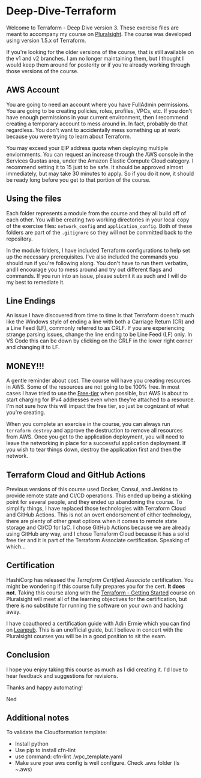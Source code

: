 # Deep-Dive-Terraform

Welcome to Terraform - Deep Dive version 3.  These exercise files are meant to accompany my course on [Pluralsight](https://app.pluralsight.com/library/courses/terraform-deep-dive-2023).  The course was developed using version 1.5.x of Terraform.

If you're looking for the older versions of the course, that is still available on the v1 and v2 branches. I am no longer maintaining them, but I thought I would keep them around for posterity or if you're already working through those versions of the course.

## AWS Account

You are going to need an account where you have FullAdmin permissions. You are going to be creating policies, roles, profiles, VPCs, etc. If you don't have enough permissions in your current environment, then I recommend creating a temporary account to mess around in. In fact, probably do that regardless. You don't want to accidentally mess something up at work because you were trying to learn about Terraform.

You may exceed your EIP address quota when deploying multiple enviornments. You can request an increase through the AWS console in the Services Quotas area, under the Amazon Elastic Compute Cloud category. I recommend setting it to 15 just to be safe. It should be approved almost immediately, but may take 30 minutes to apply. So if you do it now, it should be ready long before you get to that portion of the course.

## Using the files

Each folder represents a module from the course and they all build off of each other. You will be creating two working directories in your local copy of the exercise files: `network_config` and `application_config`. Both of these folders are part of the `.gitignore` so they will not be committed back to the repository.

In the module folders, I have included Terraform configurations to help set up the necessary prerequisites. I've also included the commands you should run if you're following along. You don't have to run them verbatim, and I encourage you to mess around and try out different flags and commands.  If you run into an issue, please submit it as such and I will do my best to remediate it.

## Line Endings

An issue I have discovered from time to time is that Terraform doesn't much like the Windows style of ending a line with both a Carriage Return (CR) and a Line Feed (LF), commonly referred to as CRLF.  If you are experiencing strange parsing issues, change the line ending to be Line Feed (LF) only.  In VS Code this can be down by clicking on the CRLF in the lower right corner and changing it to LF.

## MONEY!!!

A gentle reminder about cost.  The course will have you creating resources in AWS.  Some of the resources are not going to be 100% free.  In most cases I have tried to use the [Free-tier](https://aws.amazon.com/free/) when possible, but AWS is about to start charging for IPv4 addresses even when they're attached to a resource. I'm not sure how this will impact the free tier, so just be cognizant of what you're creating.

When you complete an exercise in the course, you can always run `terraform destroy` and approve the destruction to remove all resources from AWS. Once you get to the application deployment, you will need to leave the networking in place for a successful application deployment. If you wish to tear things down, destroy the application first and then the network.

## Terraform Cloud and GitHub Actions

Previous versions of this course used Docker, Consul, and Jenkins to provide remote state and CI/CD operations. This ended up being a sticking point for several people, and they ended up abandoning the course. To simplify things, I have replaced those technologies with Terraform Cloud and GitHub Actions. This is not an overt endorsement of either technology, there are plenty of other great options when it comes to remote state storage and CI/CD for IaC. I chose GitHub Actions because we are already using GitHub any way, and I chose Terraform Cloud because it has a solid free tier and it is part of the Terraform Associate certification. Speaking of which...

## Certification

HashiCorp has released the *Terraform Certified Associate* certification.  You might be wondering if this course fully prepares you for the cert.  **It does not.**  Taking this course along with the [Terraform - Getting Started](https://app.pluralsight.com/library/courses/terraform-getting-started-2023) course on Pluralsight will meet all of the learning objectives for the certification, but there is no substitute for running the software on your own and hacking away.

I have coauthored a certification guide with Adin Ermie which you can find on [Leanpub](https://leanpub.com/terraform-certified/).  This is an unofficial guide, but I believe in concert with the Pluralsight courses you will be in a good position to sit the exam.

## Conclusion

I hope you enjoy taking this course as much as I did creating it.  I'd love to hear feedback and suggestions for revisions.

Thanks and happy automating!

Ned


## Additional notes

To validate the Cloudformation template:
- Install python 
- Use pip to install  cfn-lint
- use command: cfn-lint .\vpc_template.yaml
- Make sure your aws config is well configure. Check .aws folder (ls ~\.aws)